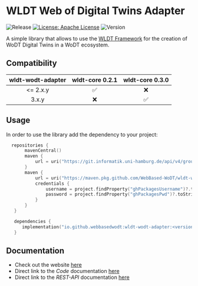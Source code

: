 # WLDT Web of Digital Twins Adapter

![Release](https://github.com/WebBased-WoDT/wldt-wodt-adapter/actions/workflows/build-and-deploy.yml/badge.svg?style=plastic)
[![License: Apache License](https://img.shields.io/badge/License-Apache_License_2.0-yellow.svg)](https://www.apache.org/licenses/LICENSE-2.0)
![Version](https://img.shields.io/github/v/release/WebBased-WoDT/wldt-wodt-adapter?style=plastic)

A simple library that allows to use the [WLDT Framework](https://github.com/wldt) for the creation of WoDT Digital Twins in a WoDT ecosystem.

## Compatibility
| **wldt-wodt-adapter** |       wldt-core 0.2.1        |  wldt-core 0.3.0   |
|:---------------------:|:----------------------------:|:------------------:|
|       <= 2.x.y        |      :white_check_mark:      |        :x:         |
|         3.x.y         |             :x:              | :white_check_mark: |

## Usage
In order to use the library add the dependency to your project:

 ```kotlin
   repositories {
        mavenCentral()
        maven {
            url = uri("https://git.informatik.uni-hamburg.de/api/v4/groups/sane-public/-/packages/maven")
        }
        maven {
            url = uri("https://maven.pkg.github.com/WebBased-WoDT/wldt-wodt-adapter")
            credentials {
                username = project.findProperty("ghPackagesUsername")?.toString() ?: ghPackageUsername
                password = project.findProperty("ghPackagesPwd")?.toString() ?: ghPackagesPwd
            }
        }
    }

    dependencies {
       implementation("io.github.webbasedwodt:wldt-wodt-adapter:<version>")
    }
```

## Documentation
- Check out the website [here](https://webbased-wodt.github.io/wldt-wodt-adapter/)
- Direct link to the *Code* documentation [here](https://webbased-wodt.github.io/wldt-wodt-adapter/documentation/code-doc/)
- Direct link to the *REST-API* documentation [here](https://webbased-wodt.github.io/wldt-wodt-adapter/documentation/openapi-doc/)